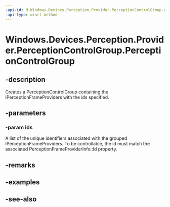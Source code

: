 ```yaml
---
-api-id: M:Windows.Devices.Perception.Provider.PerceptionControlGroup.#ctor(Windows.Foundation.Collections.IIterable{System.String})
-api-type: winrt method
---
```


<!-- Method syntax
public PerceptionControlGroup(Windows.Foundation.Collections.IIterable<System.String> ids)
-->

# Windows.Devices.Perception.Provider.PerceptionControlGroup.PerceptionControlGroup

## -description
Creates a PerceptionControlGroup containing the IPerceptionFrameProviders with the ids specified.

## -parameters
### -param ids
A list of the unique identifiers associated with the grouped IPerceptionFrameProviders. To be controllable, the id must match the associated PerceptionFrameProviderInfo::Id property.

## -remarks

## -examples

## -see-also
